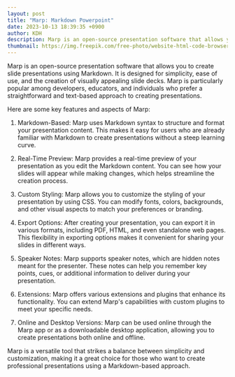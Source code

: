 ```yaml
---
layout: post
title: "Marp: Markdown Powerpoint"
date: 2023-10-13 18:39:35 +0900
author: KDH
description: Marp is an open-source presentation software that allows you to create slide presentations using Markdown
thumbnail: https://img.freepik.com/free-photo/website-html-code-browser-view-printed-white-paper-closeup-view_211682-166.jpg?w=996&t=st=1697546256~exp=1697546856~hmac=426a0b6e50c1e2c15ecd1ad8f07565743966995c58cd410e4f78ae6af9555ff5
---
```


Marp is an open-source presentation software that allows you to create slide presentations using Markdown. It is designed for simplicity, ease of use, and the creation of visually appealing slide decks. Marp is particularly popular among developers, educators, and individuals who prefer a straightforward and text-based approach to creating presentations.

Here are some key features and aspects of Marp:

1. Markdown-Based: Marp uses Markdown syntax to structure and format your presentation content. This makes it easy for users who are already familiar with Markdown to create presentations without a steep learning curve.

2. Real-Time Preview: Marp provides a real-time preview of your presentation as you edit the Markdown content. You can see how your slides will appear while making changes, which helps streamline the creation process.

3. Custom Styling: Marp allows you to customize the styling of your presentation by using CSS. You can modify fonts, colors, backgrounds, and other visual aspects to match your preferences or branding.

4. Export Options: After creating your presentation, you can export it in various formats, including PDF, HTML, and even standalone web pages. This flexibility in exporting options makes it convenient for sharing your slides in different ways.

5. Speaker Notes: Marp supports speaker notes, which are hidden notes meant for the presenter. These notes can help you remember key points, cues, or additional information to deliver during your presentation.

6. Extensions: Marp offers various extensions and plugins that enhance its functionality. You can extend Marp's capabilities with custom plugins to meet your specific needs.

7. Online and Desktop Versions: Marp can be used online through the Marp app or as a downloadable desktop application, allowing you to create presentations both online and offline.

Marp is a versatile tool that strikes a balance between simplicity and customization, making it a great choice for those who want to create professional presentations using a Markdown-based approach.
